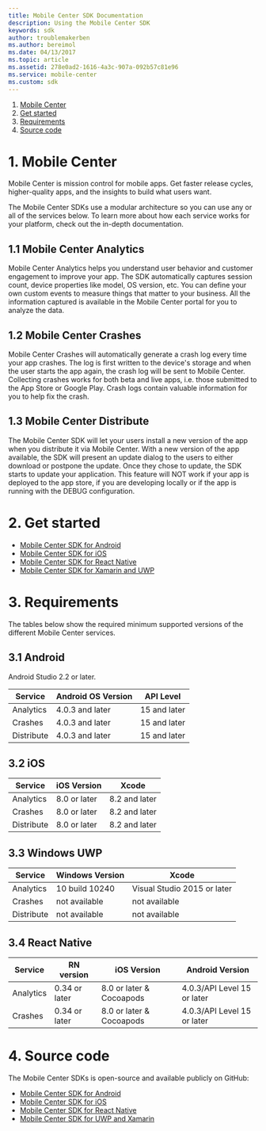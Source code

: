 ```yaml
---
title: Mobile Center SDK Documentation
description: Using the Mobile Center SDK
keywords: sdk
author: troublemakerben
ms.author: bereimol
ms.date: 04/13/2017
ms.topic: article
ms.assetid: 278e0ad2-1616-4a3c-907a-092b57c81e96
ms.service: mobile-center
ms.custom: sdk
---
```


1. [Mobile Center](#1-mobile-center)
2. [Get started](#2-get-started)
3. [Requirements](#3-requirements)
4. [Source code](#4-source-code)

# 1. Mobile Center

Mobile Center is mission control for mobile apps.
Get faster release cycles, higher-quality apps, and the insights to build what users want.

The Mobile Center SDKs use a modular architecture so you can use any or all of the services below. To learn more about how each service works for your platform, check out the in-depth documentation. 

## 1.1 Mobile Center Analytics

Mobile Center Analytics helps you understand user behavior and customer engagement to improve your app. The SDK automatically captures session count, device properties like model, OS version, etc. You can define your own custom events to measure things that matter to your business. All the information captured is available in the Mobile Center portal for you to analyze the data.

## 1.2 Mobile Center Crashes

Mobile Center Crashes will automatically generate a crash log every time your app crashes. The log is first written to the device's storage and when the user starts the app again, the crash log will be sent to Mobile Center. Collecting crashes works for both beta and live apps, i.e. those submitted to the App Store or Google Play. Crash logs contain valuable information for you to help fix the crash.

## 1.3 Mobile Center Distribute

The Mobile Center SDK will let your users install a new version of the app when you distribute it via Mobile Center. With a new version of the app available, the SDK will present an update dialog to the users to either download or postpone the update. Once they chose to update, the SDK starts to update your application. This feature will NOT work if your app is deployed to the app store, if you are developing locally or if the app is running with the DEBUG configuration.

# 2. Get started

* [Mobile Center SDK for Android](get-started/android.md)
* [Mobile Center SDK for iOS](get-started/ios.md)
* [Mobile Center SDK for React Native](get-started/react-native.md)
* [Mobile Center SDK for Xamarin and UWP](get-started/xamarin.md)

# 3. Requirements

The tables below show the required minimum supported versions of the different Mobile Center services.

## 3.1 Android

Android Studio 2.2 or later.

 Service         | Android OS Version | API Level
 -----------------|-------------------|-----------
 Analytics        | 4.0.3 and later   | 15 and later
 Crashes          | 4.0.3 and later   | 15 and later
 Distribute       | 4.0.3 and later   | 15 and later

## 3.2 iOS

 Service          | iOS Version     | Xcode
 -----------------|-----------------|-------
 Analytics        | 8.0 or later    | 8.2 and later
 Crashes          | 8.0 or later    | 8.2 and later
 Distribute       | 8.0 or later    | 8.2 and later

## 3.3 Windows UWP

 Service          | Windows Version    | Xcode
 -----------------|--------------------|-------
 Analytics        | 10 build 10240     | Visual Studio 2015 or later
 Crashes          | not available      | not available
 Distribute       | not available      | not available

## 3.4 React Native

Service   |  RN version   | iOS Version              | Android Version
 ---------|---------------|--------------------------|-------
Analytics | 0.34 or later | 8.0 or later & Cocoapods | 4.0.3/API Level 15 or later
Crashes   | 0.34 or later | 8.0 or later & Cocoapods | 4.0.3/API Level 15 or later


# 4. Source code

The Mobile Center SDKs is open-source and available publicly on GitHub:

* [Mobile Center SDK for Android](https://github.com/Microsoft/mobile-center-sdk-android/tree/master)
* [Mobile Center SDK for iOS](https://github.com/Microsoft/mobile-center-sdk-ios/tree/master)
* [Mobile Center SDK for React Native](https://github.com/Microsoft/MobileCenter-SDK-react-native)
* [Mobile Center SDK for UWP and Xamarin](https://github.com/Microsoft/mobile-center-sdk-xamarin/tree/master)